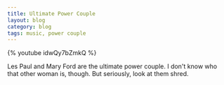 ```yaml
---
title: Ultimate Power Couple
layout: blog
category: blog
tags: music, power couple
---
```


{% youtube idwQy7bZmkQ %}

Les Paul and Mary Ford are the ultimate power couple.
I don't know who that other woman is, though.
But seriously, look at them shred.
